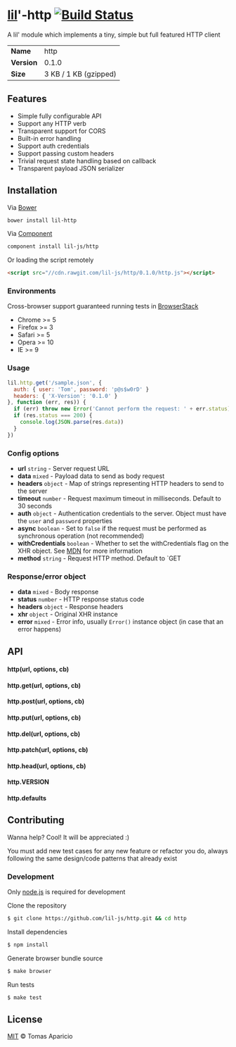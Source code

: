 # [lil](http://lil-js.github.io)'-http [![Build Status](https://api.travis-ci.org/h2non/angular-thread.svg?branch=master)][travis]

A lil' module which implements a tiny, simple but full featured HTTP client

<table>
<tr>
<td><b>Name</b></td><td>http</td>
</tr>
<tr>
<td><b>Version</b></td><td>0.1.0</td>
</tr>
<tr>
<td><b>Size</b></td><td>3 KB / 1 KB (gzipped)</td>
</tr>
</table>

## Features

- Simple fully configurable API
- Support any HTTP verb
- Transparent support for CORS
- Built-in error handling
- Support auth credentials
- Support passing custom headers
- Trivial request state handling based on callback
- Transparent payload JSON serializer

## Installation

Via [Bower](http://bower.io)
```bash
bower install lil-http
```
Via [Component](http://component.io/)
```bash
component install lil-js/http
```

Or loading the script remotely
```html
<script src="//cdn.rawgit.com/lil-js/http/0.1.0/http.js"></script>
```

### Environments

Cross-browser support guaranteed running tests in [BrowserStack](http://browserstack.com/)

- Chrome >= 5
- Firefox >= 3
- Safari >= 5
- Opera >= 10
- IE >= 9

### Usage

```js
lil.http.get('/sample.json', {
  auth: { user: 'Tom', password: 'p@s$w0rD' }
  headers: { 'X-Version': '0.1.0' }
}, function (err, res)) {
  if (err) throw new Error('Cannot perform the request: ' + err.status)
  if (res.status === 200) {
    console.log(JSON.parse(res.data))
  }
})
```

### Config options

- **url** `string` - Server request URL
- **data** `mixed` - Payload data to send as body request
- **headers** `object` - Map of strings representing HTTP headers to send to the server
- **timeout** `number` - Request maximum timeout in milliseconds. Default to 30 seconds
- **auth** `object` -  Authentication credentials to the server. Object must have the `user` and `password` properties
- **async** `boolean` - Set to `false` if the request must be performed as synchronous operation (not recommended)
- **withCredentials** `boolean` - Whether to set the withCredentials flag on the XHR object. See [MDN][withcredentials] for more information
- **method** `string` - Request HTTP method. Default to `GET

### Response/error object

- **data** `mixed` - Body response
- **status** `number` - HTTP response status code
- **headers** `object` - Response headers
- **xhr** `object` - Original XHR instance
- **error** `mixed` - Error info, usually `Error()` instance object (in case that an error happens)

## API

#### http(url, options, cb)

#### http.get(url, options, cb)

#### http.post(url, options, cb)

#### http.put(url, options, cb)

#### http.del(url, options, cb)

#### http.patch(url, options, cb)

#### http.head(url, options, cb)

#### http.VERSION

#### http.defaults


## Contributing

Wanna help? Cool! It will be appreciated :)

You must add new test cases for any new feature or refactor you do,
always following the same design/code patterns that already exist

### Development

Only [node.js](http://nodejs.org) is required for development

Clone the repository
```bash
$ git clone https://github.com/lil-js/http.git && cd http
```

Install dependencies
```bash
$ npm install
```

Generate browser bundle source
```bash
$ make browser
```

Run tests
```bash
$ make test
```

## License

[MIT](http://opensource.org/licenses/MIT) © Tomas Aparicio

[withcredentials]: https://developer.mozilla.org/es/docs/Web/HTTP/Access_control_CORS#Requests_with_credentials
[travis]: http://travis-ci.org/lil-js/http
